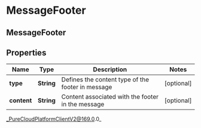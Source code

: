 # MessageFooter

## MessageFooter

## Properties

|Name | Type | Description | Notes|
|------------ | ------------- | ------------- | -------------|
| **type** | **String** | Defines the content type of the footer in message | [optional] |
| **content** | **String** | Content associated with the footer in the message | [optional] |



_PureCloudPlatformClientV2@169.0.0_

